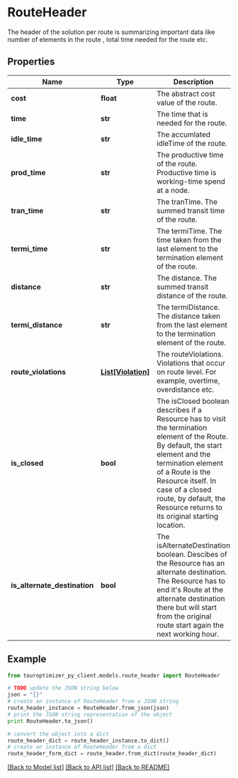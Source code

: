 # RouteHeader

The header of the solution per route is summarizing important data like number of elements in the route , total time needed for the route etc.

## Properties

Name | Type | Description | Notes
------------ | ------------- | ------------- | -------------
**cost** | **float** | The abstract cost value of the route. | 
**time** | **str** | The time that is needed for the route. | 
**idle_time** | **str** | The accumlated idleTime of the route. | 
**prod_time** | **str** | The productive time of the route. Productive time is working-time spend at a node. | 
**tran_time** | **str** | The tranTime. The summed transit time of the route. | 
**termi_time** | **str** | The termiTime. The time taken from the last element to the termination element of the route. | 
**distance** | **str** | The distance. The summed transit distance of the route. | 
**termi_distance** | **str** | The termiDistance. The distance taken from the last element to the termination element of the route. | 
**route_violations** | [**List[Violation]**](Violation.md) | The routeViolations. Violations that occur on route level. For example, overtime, overdistance etc. | 
**is_closed** | **bool** | The isClosed boolean describes if a Resource has to visit the termination element of the Route. By default, the start element and the termination element of a Route is the Resource itself. In case of a closed route, by default, the Resource returns to its original starting location. | 
**is_alternate_destination** | **bool** | The isAlternateDestination boolean. Descibes of the Resource has an alternate destination. The Resource has to end it&#39;s Route at the alternate destination there but  will start from the original route start again the next working hour. | 

## Example

```python
from touroptimizer_py_client.models.route_header import RouteHeader

# TODO update the JSON string below
json = "{}"
# create an instance of RouteHeader from a JSON string
route_header_instance = RouteHeader.from_json(json)
# print the JSON string representation of the object
print RouteHeader.to_json()

# convert the object into a dict
route_header_dict = route_header_instance.to_dict()
# create an instance of RouteHeader from a dict
route_header_form_dict = route_header.from_dict(route_header_dict)
```
[[Back to Model list]](../README.md#documentation-for-models) [[Back to API list]](../README.md#documentation-for-api-endpoints) [[Back to README]](../README.md)


